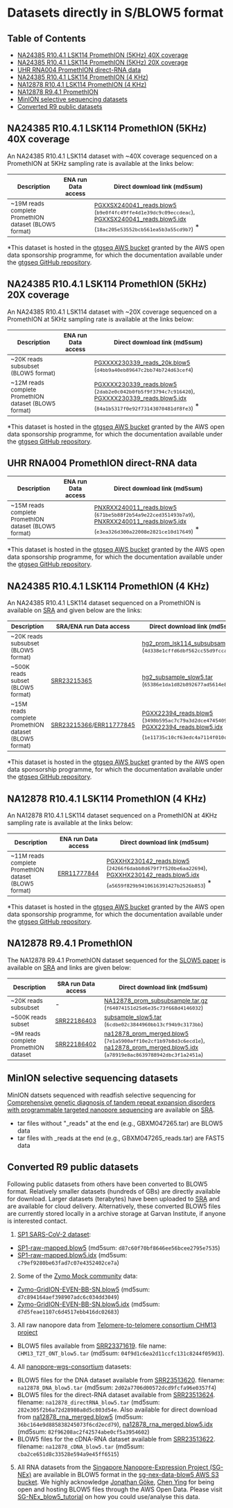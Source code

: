 # Datasets directly in S/BLOW5 format

## Table of Contents
- [NA24385 R10.4.1 LSK114 PromethION (5KHz) 40X coverage](#na24385-r1041-lsk114-promethion-5khz-40x-coverage)
- [NA24385 R10.4.1 LSK114 PromethION (5KHz) 20X coverage](#na24385-r1041-lsk114-promethion-5khz-20x-coverage)
- [UHR RNA004 PromethION direct-RNA data](#uhr-rna004-promethion-direct-rna-data)
- [NA24385 R10.4.1 LSK114 PromethION (4 KHz)](#na24385-r1041-lsk114-promethion-4-khz)
- [NA12878 R10.4.1 LSK114 PromethION (4 KHz)](#na12878-r1041-lsk114-promethion-4-khz)
- [NA12878 R9.4.1 PromethION](#na12878-r941-promethion)
- [MinION selective sequencing datasets](#minion-selective-sequencing-datasets)
- [Converted R9 public datasets](#converted-r9-public-datasets)

## NA24385 R10.4.1 LSK114 PromethION (5KHz) 40X coverage

An NA24385 R10.4.1 LSK114 dataset with ~40X coverage  sequenced on a PromethION at 5KHz sampling rate is available at the links below:

| <sub>Description</sub>                                          | <sub>ENA run Data access</sub>                                                                                         | <sub>Direct download link (md5sum)</sub>  |
|------------------------------------------------------|------------------------------------------------------------------------------------------------------------|----------------------|
| <sub>~19M reads complete PromethION dataset (BLOW5 format)</sub> | <sub>[]()</sub> | <sub> [PGXXSX240041_reads.blow5](https://slow5.bioinf.science/hg2_prom2_5khz) (`b9e0f4fc49ffe4d1e39dc9c09eccdeac`), [PGXXSX240041_reads.blow5.idx](https://slow5.bioinf.science/hg2_prom2_5khz_idx) (`18ac205e53552bcb561ea5b3a55cd9b7`) </sub>*                         |

*This dataset is hosted in the [gtgseq AWS bucket](https://aws.amazon.com/marketplace/pp/prodview-rve772jpfevtw) granted by the AWS open data sponsorship programme, for which the documentation available under the [gtgseq GitHub repository](https://github.com/GenTechGp/gtgseq).

## NA24385 R10.4.1 LSK114 PromethION (5KHz) 20X coverage

An NA24385 R10.4.1 LSK114 dataset with ~20X coverage sequenced on a PromethION at 5KHz sampling rate is available at the links below:

| <sub>Description</sub>                                          | <sub>ENA run Data access</sub>                                                                                         | <sub>Direct download link (md5sum)</sub>  |
|------------------------------------------------------|------------------------------------------------------------------------------------------------------------|----------------------|
| <sub>~20K reads subsubset (BLOW5 format)</sub>                  |  |     <sub>[PGXXXX230339_reads_20k.blow5](https://slow5.bioinf.science/hg2_prom_5khz_subsubsample)</sub> <sub>(`d4bb9a40eb89647c2bb74b724d63cef4`)</sub> |
| <sub>~12M reads complete PromethION dataset (BLOW5 format)</sub> | <sub>[]()</sub> | <sub> [PGXXXX230339_reads.blow5](https://slow5.bioinf.science/hg2_prom_5khz) (`2dab2e0c042b0fb5f9f3794c7c916420`), [PGXXXX230339_reads.blow5.idx](https://slow5.bioinf.science/hg2_prom_5khz_idx) (`84a1b5317f0e92f73143070481df8fe3`) </sub>*                         |

*This dataset is hosted in the [gtgseq AWS bucket](https://aws.amazon.com/marketplace/pp/prodview-rve772jpfevtw) granted by the AWS open data sponsorship programme, for which the documentation available under the [gtgseq GitHub repository](https://github.com/GenTechGp/gtgseq).

## UHR RNA004 PromethION direct-RNA data

| <sub>Description</sub>                                          | <sub>ENA run Data access</sub>                                                                                         | <sub>Direct download link (md5sum)</sub>  |
|------------------------------------------------------|------------------------------------------------------------------------------------------------------------|----------------------|
| <sub>~15M reads complete PromethION dataset (BLOW5 format)</sub> | <sub>[]()</sub> | <sub> [PNXRXX240011_reads.blow5](https://slow5.bioinf.science/uhr_prom) (`671be5b88f2b54a9e22ced351493b7a9`), [PNXRXX240011_reads.blow5.idx](https://slow5.bioinf.science/uhr_prom_idx) (`e3ea326d300a22008e2821ce10d17649`) </sub>*

*This dataset is hosted in the [gtgseq AWS bucket](https://aws.amazon.com/marketplace/pp/prodview-rve772jpfevtw) granted by the AWS open data sponsorship programme, for which the documentation available under the [gtgseq GitHub repository](https://github.com/GenTechGp/gtgseq).

## NA24385 R10.4.1 LSK114 PromethION (4 KHz)

An NA24385 R10.4.1 LSK114 dataset sequenced on a PromethION is available on [SRA](https://www.ncbi.nlm.nih.gov/sra/?term=SRS16575602)  and given below are the links:

| <sub>Description</sub>                                          | <sub>SRA/ENA run Data access</sub>                                                                                         | <sub>Direct download link (md5sum)</sub>  |
|------------------------------------------------------|------------------------------------------------------------------------------------------------------------|----------------------|
| <sub>~20K reads subsubset (BLOW5 format)</sub>                  |  |     <sub>[hg2_prom_lsk114_subsubsample.tar](https://slow5.page.link/hg2_prom_subsub)</sub> <sub>(`4d338e1cffd6dbf562cc55d9fcca040c`)</sub> |
| <sub>~500K reads subset (BLOW5 format)</sub>                    | <sub>[SRR23215365](https://trace.ncbi.nlm.nih.gov/Traces/?view=run_browser&acc=SRR23215365&display=data-access)</sub> |     <sub>[hg2_subsample_slow5.tar](https://slow5.page.link/hg2_prom_sub_slow5)</sub> <sub>(`65386e1da1d82b892677ad5614e8d84d`)</sub> |
| <sub>~15M reads complete PromethION dataset (BLOW5 format)</sub> | <sub>[SRR23215366](https://trace.ncbi.nlm.nih.gov/Traces/?view=run_browser&acc=SRR23215366&display=data-access)/[ERR11777845](https://www.ebi.ac.uk/ena/browser/view/ERR11777845)</sub> | <sub> [PGXX22394_reads.blow5](https://slow5.page.link/hg2_prom_slow5) (`3498b595ac7c79a3d2dce47454095610`), [PGXX22394_reads.blow5.idx](https://slow5.page.link/hg2_prom_slow5_idx) (`1e11735c10cf63edc4a7114f010cc472`)</sub>*                         |

*This dataset is hosted in the [gtgseq AWS bucket](https://aws.amazon.com/marketplace/pp/prodview-rve772jpfevtw) granted by the AWS open data sponsorship programme, for which the documentation available under the [gtgseq GitHub repository](https://github.com/GenTechGp/gtgseq).

## NA12878 R10.4.1 LSK114 PromethION (4 KHz)

An NA12878 R10.4.1 LSK114 dataset sequenced on a PromethION at 4KHz sampling rate is available at the links below:

| <sub>Description</sub>                                          | <sub>ENA run Data access</sub>                                                                                         | <sub>Direct download link (md5sum)</sub>  |
|------------------------------------------------------|------------------------------------------------------------------------------------------------------------|----------------------|
| <sub>~11M reads complete PromethION dataset (BLOW5 format)</sub> | <sub>[ERR11777844](https://www.ebi.ac.uk/ena/browser/view/ERR11777844)</sub> | <sub> [PGXXHX230142_reads.blow5](https://slow5.page.link/na12878_prom2_slow5) (`24266f6dabb8d679f7f520be6aa22694`), [PGXXHX230142_reads.blow5.idx](https://slow5.page.link/na12878_prom2_slow5_idx) (`a5659f829b9410616391427b2526b853`) </sub>*                         |

*This dataset is hosted in the [gtgseq AWS bucket](https://aws.amazon.com/marketplace/pp/prodview-rve772jpfevtw) granted by the AWS open data sponsorship programme, for which the documentation available under the [gtgseq GitHub repository](https://github.com/GenTechGp/gtgseq).


## NA12878 R9.4.1 PromethION

The NA12878 R9.4.1 PromethION dataset sequenced for the [SLOW5 paper](https://www.nature.com/articles/s41587-021-01147-4) is available on [SRA](https://www.ncbi.nlm.nih.gov/sra/?term=SRS9414678) and links are given below:

| <sub>Description</sub>                                          | <sub>SRA run Data access</sub>                                                                                         | <sub>Direct download link (md5sum)</sub>  |
|------------------------------------------------------|------------------------------------------------------------------------------------------------------------|----------------------|
| <sub>~20K reads subsubset</sub>                  |                                                -                                                                      | <sub>[NA12878_prom_subsubsample.tar.gz](https://slow5.page.link/na12878_prom_subsub)</sub> <sub>(`f64074151d25d6e35c73f668d4146032`)</sub> |
| <sub>~500K reads subset</sub>                    | <sub>[SRR22186403](https://trace.ncbi.nlm.nih.gov/Traces/?view=run_browser&acc=SRR22186403&display=data-access)</sub> | <sub>[subsample_slow5.tar](https://slow5.page.link/na12878_prom_sub_slow5)</sub> <sub>(`6cdbe02c3844960bb13cf94b9c3173bb`)</sub> |
| <sub>~9M reads complete PromethION dataset</sub> | <sub>[SRR22186402](https://trace.ncbi.nlm.nih.gov/Traces/?view=run_browser&acc=SRR22186402&display=data-access)</sub> | <sub>[na12878_prom_merged.blow5](https://slow5.page.link/na12878_prom_slow5) (`7e1a5900aff10e2cf1b97b8d3c6ecd1e`), [na12878_prom_merged.blow5.idx](https://slow5.page.link/na12878_prom_slow5_idx) (`a78919e8ac8639788942dbc3f1a2451a`) </sub>                          |


## MinION selective sequencing datasets

MinION datsets sequenced with readfish selective sequencing for [Comprehensive genetic diagnosis of tandem repeat expansion disorders with programmable targeted nanopore sequencing](https://www.science.org/doi/10.1126/sciadv.abm5386) are available on [SRA](https://trace.ncbi.nlm.nih.gov/Traces/?view=study&acc=SRP349335).
- tar files without "_reads" at the end (e.g., GBXM047265.tar) are BLOW5 data
- tar files with _reads at the end (e.g., GBXM047265_reads.tar) are FAST5 data

## Converted R9 public datasets

Following public datasets from others have been converted to BLOW5 format. Relatively smaller datasets (hundreds of GBs) are directly available for download. Larger datasets (terabytes) have been uploaded to [SRA](https://www.ncbi.nlm.nih.gov/bioproject/PRJNA932454) and are available for cloud delivery. Alternatively, these converted BLOW5 files are currently stored locally in a archive storage at Garvan Institute, if anyone is interested contact.

1. [SP1 SARS-CoV-2 dataset](https://community.artic.network/t/links-to-raw-fast5-fastq-data-for-artic-protocol/17):
- [SP1-raw-mapped.blow5](https://slow5.page.link/SP1-raw-mapped) (md5sum: `d87c60f70bf8646ee56bcee2795e7535`)
- [SP1-raw-mapped.blow5.idx](https://slow5.page.link/SP1-raw-mapped-idx) (md5sum: `c79ef9280be63fad7c07e4352402ce7a`)

2. Some of the [Zymo Mock community](https://github.com/LomanLab/mockcommunity) data:
- [Zymo-GridION-EVEN-BB-SN.blow5](https://slow5.page.link/Zymo-GridION-EVEN-BB-SN) (md5sum: `d7c894164aef398907adc6c034dd3049`)
- [Zymo-GridION-EVEN-BB-SN.blow5.idx](https://slow5.page.link/Zymo-GridION-EVEN-BB-SN-idx) (md5sum: `d7d5feae1107c6d4517ebb416dc02683`)

3. All raw nanopore data from [Telomere-to-telomere consortium CHM13 project](https://github.com/marbl/CHM13)
- BLOW5 files available from [SRR23371619](https://trace.ncbi.nlm.nih.gov/Traces/?view=run_browser&acc=SRR23371619&display=data-access). file name: `CHM13_T2T_ONT_blow5.tar` (md5sum: `04f9d1c6ea2d11ccfc131c8244f059d3`).

4. All [nanopore-wgs-consortium](https://github.com/nanopore-wgs-consortium/NA12878) datasets:
- BLOW5 files for the DNA dataset available from [SRR23513620](https://trace.ncbi.nlm.nih.gov/Traces/?view=run_browser&acc=SRR23513620&display=data-access). filename: `na12878_DNA_blow5.tar` (md5sum: `2d02a7706d00572dcd9fcfa96e0357f4`)
- BLOW5 files for the direct-RNA dataset available from [SRR23513624](https://trace.ncbi.nlm.nih.gov/Traces/?view=run_browser&acc=SRR23513624&display=data-access). filename: `na12878_directRNA_blow5.tar` (md5sum: `282e305f2b6a72d28980a8d5c803d54e`. Also available for direct download from [na12878_rna_merged.blow5](https://slow5.page.link/na12878_rna) (md5sum: `36bc164e9d885838245073f6cd2ecd79`), [na12878_rna_merged.blow5.idx](https://slow5.page.link/na12878_rna_idx) (md5sum: `82f96208ac2f42574abe0cf5a3954602`)
- BLOW5 files for the cDNA-RNA dataset available from [SRR23513622](https://trace.ncbi.nlm.nih.gov/Traces/?view=run_browser&acc=SRR23513622&display=data-access). filename: `na12878_cDNA_blow5.tar` (md5sum: `cba2ce651d8c33528e594a9e45ff6515`)

5. All RNA datasets from the [Singapore Nanopore-Expression Project (SG-NEx)](https://github.com/GoekeLab/sg-nex-data) are available in BLOW5 format in the [sg-nex-data-blow5 AWS S3 bucket](http://sg-nex-data-blow5.s3-website-ap-southeast-1.amazonaws.com/). We highly acknowledge [Jonathan Göke](https://github.com/jonathangoeke), [Chen Ying](https://github.com/cying111) for being open and hosting BLOW5 files through the AWS Open Data. Please visit [SG-NEx_blow5_tutorial](https://github.com/GoekeLab/sg-nex-data/blob/master/docs/SG-NEx_blow5_tutorial.md) on how you could use/analyse this data.

